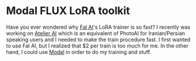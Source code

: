 # Modal FLUX LoRA toolkit

Have you ever wondered why [Fal AI](https://fal.ai)'s LoRA trainer is so fast? I recently was working on [Atelier AI](https://atelierai.me) which is an equivalent of PhotoAI for Iranian/Persian speaking users and I needed to make the train procedure fast. I first wanted to use Fal AI, but I realized that $2 per train is too much for me. In the other hand, I could use [Modal](https://modal.com) in order to do my training and stuff. 